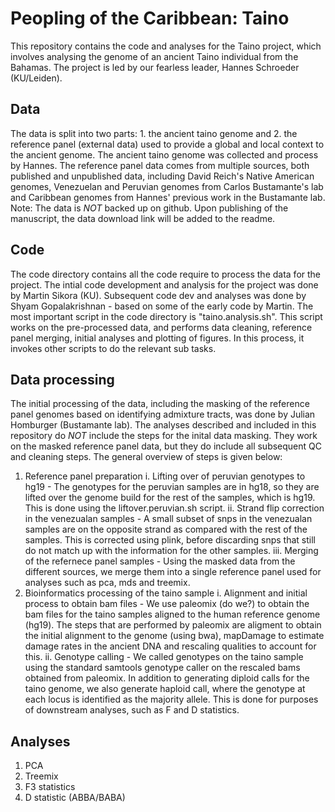 # Peopling of the Caribbean: Taino
This repository contains the code and analyses for the Taino project, which involves analysing the genome of an ancient Taino individual from the Bahamas. The project is led by our fearless leader, Hannes Schroeder (KU/Leiden). 
## Data 
The data is split into two parts: 1. the ancient taino genome and 2. the reference panel (external data) used to provide a global and local context to the ancient genome. The ancient taino genome was collected and process by Hannes. The reference panel data comes from multiple sources, both published and unpublished data, including David Reich's Native American genomes, Venezuelan and Peruvian genomes from Carlos Bustamante's lab and Caribbean genomes from Hannes' previous work in the Bustamante lab. 
Note: The data is _NOT_ backed up on github. Upon publishing of the manuscript, the data download link will be added to the readme. 

## Code
The code directory contains all the code require to process the data for the project. The intial code development and analysis for the project was done by Martin Sikora (KU). Subsequent code dev and analyses was done by Shyam Gopalakrishnan - based on some of the early code by Martin. The most important script in the code directory is "taino.analysis.sh". This script works on the pre-processed data, and performs data cleaning, reference panel merging, initial analyses and plotting of figures. In this process, it invokes other scripts to do the relevant sub tasks. 

## Data processing
The initial processing of the data, including the masking of the reference panel genomes based on identifying admixture tracts, was done by Julian Homburger (Bustamante lab). The analyses described and included in this repository do _NOT_ include the steps for the inital data masking. They work on the masked reference panel data, but they do include all subsequent QC and cleaning steps. The general overview of steps is given below:
1. Reference panel preparation
 i. Lifting over of peruvian genotypes to hg19 - The genotypes for the peruvian samples are in hg18, so they are lifted over the genome build for the rest of the samples, which is hg19. This is done using the liftover.peruvian.sh script.
 ii. Strand flip correction in the venezualan samples - A small subset of snps in the venezualan samples are on the opposite strand as compared with the rest of the samples. This is corrected using plink, before discarding snps that still do not match up with the information for the other samples. 
 iii. Merging of the refernece panel samples - Using the masked data from the different sources, we merge them into a single reference panel used for analyses such as pca, mds and treemix. 
2. Bioinformatics processing of the taino sample
 i. Alignment and initial process to obtain bam files - We use paleomix (do we?) to obtain the bam files for the taino samples aligned to the human reference genome (hg19). The steps that are performed by paleomix are aligment to obtain the initial alignment to the genome (using bwa), mapDamage to estimate damage rates in the ancient DNA and rescaling qualities to account for this.
 ii. Genotype calling - We called genotypes on the taino sample using the standard samtools genotype caller on the rescaled bams obtained from paleomix. In addition to generating diploid calls for the taino genome, we also generate haploid call, where the genotype at each locus is identified as the majority allele. This is done for purposes of downstream analyses, such as F and D statistics.

## Analyses
1. PCA
2. Treemix
3. F3 statistics
4. D statistic (ABBA/BABA)
